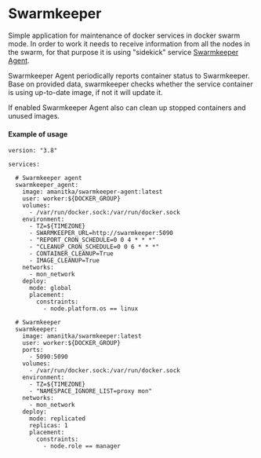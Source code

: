 # Swarmkeeper
Simple application for maintenance of docker services in docker swarm mode. In order to work it needs to receive information from all the nodes in the swarm, for that purpose it is using "sidekick"
service [Swarmkeeper Agent](https://github.com/amanitka/swarmkeeper-agent).

Swarmkeeper Agent periodically reports container status to Swarmkeeper. Base on provided data, swarmkeeper checks whether the service container is using up-to-date image, if not it will update it.

If enabled Swarmkeeper Agent also can clean up stopped containers and unused images.

#### Example of usage
```
version: "3.8"

services:

  # Swarmkeeper agent
  swarmkeeper_agent:
    image: amanitka/swarmkeeper-agent:latest
    user: worker:${DOCKER_GROUP}
    volumes:
      - /var/run/docker.sock:/var/run/docker.sock
    environment:
      - TZ=${TIMEZONE}
      - SWARMKEEPER_URL=http://swarmkeeper:5090
      - "REPORT_CRON_SCHEDULE=0 0 4 * * *"
      - "CLEANUP_CRON_SCHEDULE=0 0 6 * * *"
      - CONTAINER_CLEANUP=True
      - IMAGE_CLEANUP=True
    networks:
      - mon_network
    deploy:
      mode: global
      placement:
        constraints: 
          - node.platform.os == linux
  
  # Swarmkeeper
  swarmkeeper:
    image: amanitka/swarmkeeper:latest
    user: worker:${DOCKER_GROUP}
    ports:
      - 5090:5090
    volumes:
      - /var/run/docker.sock:/var/run/docker.sock
    environment:
      - TZ=${TIMEZONE} 
      - "NAMESPACE_IGNORE_LIST=proxy mon"
    networks:
      - mon_network
    deploy:
      mode: replicated
      replicas: 1
      placement:
        constraints: 
          - node.role == manager  
```